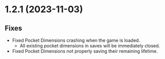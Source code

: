 # 1.2.1 (2023-11-03)

## Fixes
- Fixed Pocket Dimensions crashing when the game is loaded.
  - All existing pocket dimensions in saves will be immediately closed.
- Fixed Pocket Dimensions not properly saving their remaining lifetime.